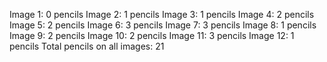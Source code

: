 Image 1: 0 pencils
Image 2: 1 pencils
Image 3: 1 pencils
Image 4: 2 pencils
Image 5: 2 pencils
Image 6: 3 pencils
Image 7: 3 pencils
Image 8: 1 pencils
Image 9: 2 pencils
Image 10: 2 pencils
Image 11: 3 pencils
Image 12: 1 pencils
Total pencils on all images: 21
